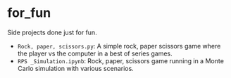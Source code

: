 # for_fun
Side projects done just for fun.

- `Rock, paper, scissors.py`: A simple rock, paper scissors game where the player vs the computer in a best of series games.
- `RPS _Simulation.ipynb`: Rock, paper, scissors game running in a Monte Carlo simulation with various scenarios.
